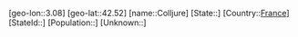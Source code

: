 ﻿---
location: [42.52,3.08]
type: City
tags:
- geo/City


SpocWebEntityId: 29643
isDeleted: false
confidential: public

---
[geo-lon::3.08]
[geo-lat::42.52]
[name::Colljure]
[State::]
[Country::[France](geo/Continent/Europe/France.md)]
[StateId::]
[Population::]
[Unknown::]


